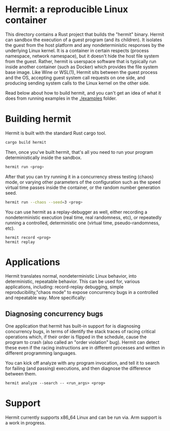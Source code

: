 Hermit: a reproducible Linux container
======================================

This directory contains a Rust project that builds the "hermit" binary.  Hermit can sandbox the execution of a guest program (and its children).  It isolates the guest from the host platform and any nondeterministic responses by the underlying Linux kernel. It is a container in certain respects (process namespace, network namespace), but it doesn't hide the host file system from the guest.  Rather, hermit is userspace software that is typically run inside another container (such as Docker) which provides the file system base image. Like Wine or WSL(1), Hermit sits between the guest process and the OS, accepting guest system call requests on one side, and producing sending system calls to the Linux kernel on the other side.

Read below about how to build hermit, and you can't get an idea of what it does from running examples in the [./examples](./examples) folder.

Building hermit
===============

Hermit is built with the standard Rust cargo tool.

```bash
cargo build hermit
```

Then, once you've built hermit, that's all you need to run your program deterministically inside the sandbox.

```bash
hermit run <prog>
```

After that you can try running it in a concurrency stress testing (chaos) mode, or varying other parameters of the configuration such as the speed virtual time passes inside the container, or the random number generation seed.

```bash
hermit run --chaos --seed=3 <prog>
```

You can use hermit as a replay-debugger as well, either recording a nondeterministic execution (real time, real randomness, etc), or repeatedly running a controlled, deterministic one (virtual time, pseudo-randomness, etc).

```
hermit record <prog>
hermit replay
```

Applications
============

Hermit translates normal, nondeterministic Linux behavior, into deterministic, repeatable behavior. This can be used for, various applications, including: record-replay debugging, simple reproducibility,"chaos mode" to expose concurrency bugs in a controlled and repeatable way.  More specifically:

Diagnosing concurrency bugs
---------------------------

One application that hermit has built-in support for is diagnosing concurrency bugs, in terms of identify the stack traces of racing critical operations which, if their order is flipped in the schedule, cause the program to crash (also called an "order violation" bug).  Hermit can detect these even if the racing instructions are in different processes and written in different programming languages.

You can kick off analyze with any program invocation, and tell it to search for failing (and passing) executions, and then diagnose the difference between them.

```
hermit analyze --search -- <run_args> <prog>
```

Support
=======

Hermit currently supports x86_64 Linux and can be run via.  Arm support is a work in progress.


